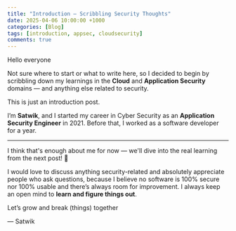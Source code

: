 ```yaml
---
title: "Introduction – Scribbling Security Thoughts"
date: 2025-04-06 10:00:00 +1000
categories: [Blog]
tags: [introduction, appsec, cloudsecurity]
comments: true
---
```


Hello everyone

Not sure where to start or what to write here, so I decided to begin by scribbling down my learnings in the **Cloud** and **Application Security** domains — and anything else related to security.

This is just an introduction post.

I’m **Satwik**, and I started my career in Cyber Security as an **Application Security Engineer** in 2021. Before that, I worked as a software developer for a year.

---

I think that's enough about me for now — we'll dive into the real learning from the next post! 🚀

I would love to discuss anything security-related and absolutely appreciate people who ask questions, because I believe no software is 100% secure nor 100% usable and there’s always room for improvement. I always keep an open mind to **learn and figure things out**.

Let’s grow and break (things) together

— Satwik
